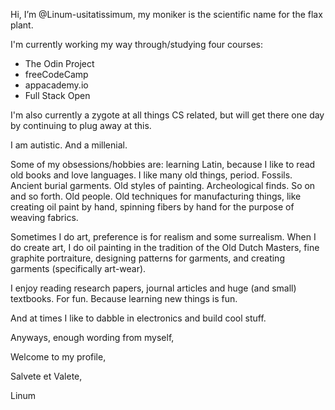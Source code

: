 Hi, I’m @Linum-usitatissimum, my moniker is the scientific name for the flax plant.
 
I'm currently working my way through/studying four courses:
  -   The Odin Project
  -   freeCodeCamp
  -   appacademy.io
  -   Full Stack Open
 
I'm also currently a zygote at all things CS related, but will get there one day by continuing to plug away at this.
 
I am autistic. And a millenial.

Some of my obsessions/hobbies are: learning Latin, because I like to read old books and love languages. I like many old things, period. Fossils. Ancient burial garments.
Old styles of painting. Archeological finds. So on and so forth. Old people. Old techniques for manufacturing things, like creating oil paint by hand, spinning fibers by hand for the purpose of weaving fabrics.
 
Sometimes I do art, preference is for realism and some surrealism.
When I do create art, I do oil painting in the tradition of the Old Dutch Masters, fine graphite portraiture, designing patterns for garments, and 
creating garments (specifically art-wear). 

I enjoy reading research papers, journal articles and huge (and small) textbooks. For fun. Because learning new things is fun.
 
And at times I like to dabble in electronics and build cool stuff. 

Anyways, enough wording from myself, 

Welcome to my profile,
 
Salvete et Valete,

Linum
